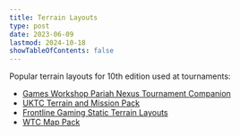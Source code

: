```yaml
---
title: Terrain Layouts
type: post
date: 2023-06-09
lastmod: 2024-10-18
showTableOfContents: false
---
```


Popular terrain layouts for 10th edition used at tournaments:

* [Games Workshop Pariah Nexus Tournament Companion](https://assets.warhammer-community.com/warhammer40000_core&key_pariahnexustournamentcompanion_eng_16.10.pdf)
* [UKTC Terrain and Mission Pack](https://docs.google.com/document/d/1WV085gGnMPOF-zprcri-9HDW5BWBE34HGc9ndIGRJHM)
* [Frontline Gaming Static Terrain Layouts](https://trade.frontlinegaming.org/events/docs/terrain.pdf)
* [WTC Map Pack](https://worldteamchampionship.com/map-pack/)
